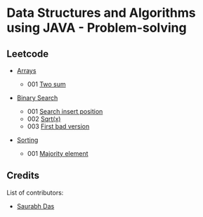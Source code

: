 # Data Structures and Algorithms using JAVA - Problem-solving

## Leetcode

- [Arrays]()
    - 001 [Two sum](https://leetcode.com/problems/two-sum/description/) 


- [Binary Search]() 
    - 001 [Search insert position](https://leetcode.com/problems/search-insert-position/description/)
    - 002 [Sqrt(x)](https://leetcode.com/problems/sqrtx/description/)
    - 003 [First bad version](https://leetcode.com/problems/first-bad-version/description/)


- [Sorting]()
  - 001 [Majority element](https://leetcode.com/problems/majority-element/description/)

## Credits
List of contributors:
- [Saurabh Das](dsumansaurabh@gmail.com)
